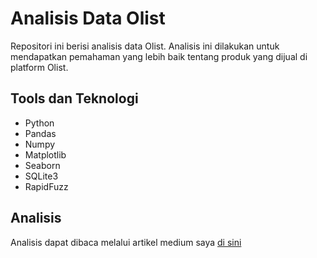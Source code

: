 # Analisis Data Olist

Repositori ini berisi analisis data Olist. Analisis ini dilakukan untuk mendapatkan pemahaman yang lebih baik tentang produk yang dijual di platform Olist.


## Tools dan Teknologi
  - Python
  - Pandas
  - Numpy
  - Matplotlib
  - Seaborn
  - SQLite3
  - RapidFuzz

## Analisis

Analisis dapat dibaca melalui artikel medium saya [di sini](https://medium.com/@adhitizki/data-cleaning-dan-analisis-deskriptif-pada-data-produk-olist-da910fc24a72)
